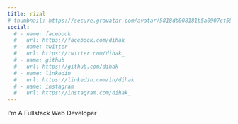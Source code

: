 ```yaml
---
title: rizal
# thumbnail: https://secure.gravatar.com/avatar/5818db008181b5a0907cf55520b0b439?s=500&d=identicon
social:
  # - name: facebook
  #   url: https://facebook.com/dihak
  # - name: twitter
  #   url: https://twitter.com/dihak_
  # - name: github
  #   url: https://github.com/dihak
  # - name: linkedin
  #   url: https://linkedin.com/in/dihak
  # - name: instagram
  #   url: https://instagram.com/dihak_
---
```

I'm A Fullstack Web Developer